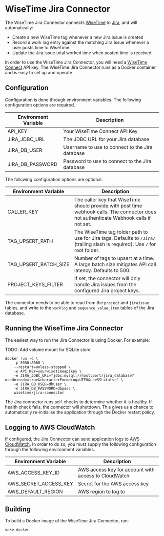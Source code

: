 # WiseTime Jira Connector

The WiseTime Jira Connector connects [WiseTime](https://wisetime.io) to [Jira](https://www.atlassian.com/software/jira), and will automatically:

* Create a new WiseTime tag whenever a new Jira issue is created
* Record a work log entry against the matching Jira issue whenever a user posts time to WiseTime
* Update the Jira issue total worked time when posted time is received

In order to use the WiseTime Jira Connector, you will need a [WiseTime Connect](https://wisetime.io/docs/connect/) API key. The WiseTime Jira Connector runs as a Docker container and is easy to set up and operate.

## Configuration

Configuration is done through environment variables. The following configuration options are required.

| Environment Variable  | Description                                     |
| --------------------  | ----------------------------------------------- |
| API_KEY               | Your WiseTime Connect API Key                   |
| JIRA_JDBC_URL         | The JDBC URL for your Jira database             |
| JIRA_DB_USER          | Username to use to connect to the Jira database |
| JIRA_DB_PASSWORD      | Password to use to connect to the Jira database |

The following configuration options are optional.

| Environment Variable  | Description                                                                                                                             |
| --------------------- | --------------------------------------------------------------------------------------------------------------------------------------- |
| CALLER_KEY            | The caller key that WiseTime should provide with post time webhook calls. The connector does not authenticate Webhook calls if not set. |
| TAG_UPSERT_PATH       | The WiseTime tag folder path to use for Jira tags. Defaults to `/Jira/` (trailing slash is required). Use `/` for root folder.          |
| TAG_UPSERT_BATCH_SIZE | Number of tags to upsert at a time. A large batch size mitigates API call latency. Defaults to 500.                                     |
| PROJECT_KEYS_FILTER   | If set, the connector will only handle Jira issues from the configured Jira project keys.                                               | 

The connector needs to be able to read from the `project` and `jiraissue` tables, and write to the `worklog` and `sequence_value_item` tables of the Jira database.

## Running the WiseTime Jira Connector

The easiest way to run the Jira Connector is using Docker. For example:

TODO: Add volume mount for SQLite store

```text
docker run -d \
    -p 8080:8080 \
    --restart=unless-stopped \
    -e API_KEY=yourwisetimeapikey \
    -e JIRA_JDBC_URL="jdbc:mysql://host:port/jira_database?useUnicode=true&characterEncoding=UTF8&useSSL=false" \
    -e JIRA_DB_USER=dbuser \
    -e JIRA_DB_PASSWORD=dbpass \
    wisetime/jira-connector
```

The Jira connector runs self-checks to determine whether it is healthy. If health check fails, the connector will shutdown. This gives us a chance to automatically re-initialise the application through the Docker restart policy.

## Logging to AWS CloudWatch

If configured, the Jira Connector can send application logs to [AWS CloudWatch](https://aws.amazon.com/cloudwatch/). In order to do so, you must supply the following configuration through the following environment variables.

| Environment Variable  | Description                                          |
| --------------------- | ---------------------------------------------------- |
| AWS_ACCESS_KEY_ID     | AWS access key for account with access to CloudWatch |
| AWS_SECRET_ACCESS_KEY | Secret for the AWS access key                        |
| AWS_DEFAULT_REGION    | AWS region to log to                                 |

## Building

To build a Docker image of the WiseTime Jira Connector, run:

```text
make docker
```

